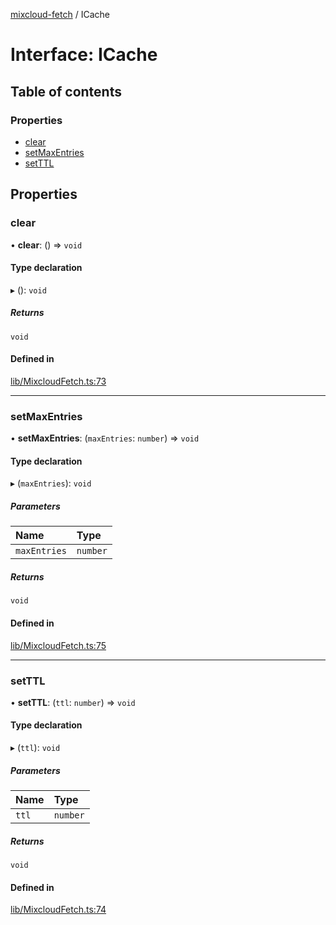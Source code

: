 [mixcloud-fetch](../README.md) / ICache

# Interface: ICache

## Table of contents

### Properties

- [clear](ICache.md#clear)
- [setMaxEntries](ICache.md#setmaxentries)
- [setTTL](ICache.md#setttl)

## Properties

### clear

• **clear**: () => `void`

#### Type declaration

▸ (): `void`

##### Returns

`void`

#### Defined in

[lib/MixcloudFetch.ts:73](https://github.com/patrickkfkan/mixcloud-fetch/blob/f797afa/src/lib/MixcloudFetch.ts#L73)

___

### setMaxEntries

• **setMaxEntries**: (`maxEntries`: `number`) => `void`

#### Type declaration

▸ (`maxEntries`): `void`

##### Parameters

| Name | Type |
| :------ | :------ |
| `maxEntries` | `number` |

##### Returns

`void`

#### Defined in

[lib/MixcloudFetch.ts:75](https://github.com/patrickkfkan/mixcloud-fetch/blob/f797afa/src/lib/MixcloudFetch.ts#L75)

___

### setTTL

• **setTTL**: (`ttl`: `number`) => `void`

#### Type declaration

▸ (`ttl`): `void`

##### Parameters

| Name | Type |
| :------ | :------ |
| `ttl` | `number` |

##### Returns

`void`

#### Defined in

[lib/MixcloudFetch.ts:74](https://github.com/patrickkfkan/mixcloud-fetch/blob/f797afa/src/lib/MixcloudFetch.ts#L74)
